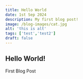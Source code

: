 ```yaml
---
title: Hello World
date: 1st Sep 2024
description: My first blog post!
image: /blog-images/cat.jpg
alt: 'this is alt'
tags: ['test','test2']
draft: false
---
```

## Hello World!

First Blog Post